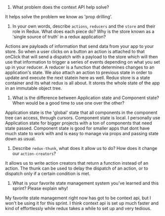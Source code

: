 1. What problem does the context API help solve?

It helps solve the problem we know as 'prop drilling'.

1. In your own words, describe `actions`, `reducers` and the `store` and their role in Redux. What does each piece do? Why is the store known as a 'single source of truth' in a redux application?

Actions are payloads of information that send data from your app to your store. So when a user clicks on a button an action is attached to that onClick that will send a dispatch with a payload to the store which will then use that information to trigger a series of events depending on what you set up in your reducer. A reducer is a function that determines changes to an application's state. We also attach an action to previous state in order to update and execute the next statein here as well. Redux store is a state container and its what redux is all about. It stores the whole state of the app in an immutable object tree.

1. What is the difference between Application state and Component state? When would be a good time to use one over the other?

Application state is the 'global' state that all components in the component tree can access, through cursors. Component state is local. I personally use Application state for bigger projects with a ton of components that need state passed. Component state is good for smaller apps that dont have much state to work with and is easy to manage via props and passing state down as usual.

1. Describe `redux-thunk`, what does it allow us to do? How does it change our `action-creators`?

It allows us to write action creators that return a function instead of an action. The thunk can be used to delay the dispatch of an action, or to dispatch only if a certain condition is met.

1. What is your favorite state management system you've learned and this sprint? Please explain why!

My favorite state management right now has got to be context api, but I won't be using it for this sprint. I think context api is set up much faster and kind of effortlessly while redux takes a while to set up and very tedious.
